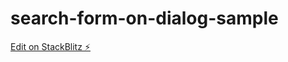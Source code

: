 # search-form-on-dialog-sample

[Edit on StackBlitz ⚡️](https://stackblitz.com/edit/stackblitz-starters-enzh9b)